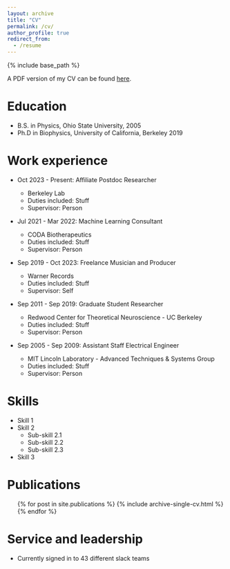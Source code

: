 ```yaml
---
layout: archive
title: "CV"
permalink: /cv/
author_profile: true
redirect_from:
  - /resume
---
```


{% include base_path %}

A PDF version of my CV can be found [here](https://chris-warner-ii.github.io/files/Warner_resume.pdf).

Education
======
* B.S. in Physics, Ohio State University, 2005
* Ph.D in Biophysics, University of California, Berkeley 2019

Work experience
======

* Oct 2023 - Present: Affiliate Postdoc Researcher
  * Berkeley Lab
  * Duties included: Stuff
  * Supervisor: Person

* Jul 2021 - Mar 2022: Machine Learning Consultant
  * CODA Biotherapeutics
  * Duties included: Stuff
  * Supervisor: Person

* Sep 2019 - Oct 2023: Freelance Musician and Producer
  * Warner Records
  * Duties included: Stuff
  * Supervisor: Self  

* Sep 2011 - Sep 2019: Graduate Student Researcher
  * Redwood Center for Theoretical Neuroscience - UC Berkeley
  * Duties included: Stuff
  * Supervisor: Person

* Sep 2005 - Sep 2009: Assistant Staff Electrical Engineer
  * MIT Lincoln Laboratory - Advanced Techniques & Systems Group
  * Duties included: Stuff
  * Supervisor: Person  
  
Skills
======
* Skill 1
* Skill 2
  * Sub-skill 2.1
  * Sub-skill 2.2
  * Sub-skill 2.3
* Skill 3

Publications
======
  <ul>{% for post in site.publications %}
    {% include archive-single-cv.html %}
  {% endfor %}</ul>
  
<!--  
Talks
======
  <ul>{% for post in site.talks %}
    {% include archive-single-talk-cv.html %}
  {% endfor %}</ul>
  
Teaching
======
  <ul>{% for post in site.teaching %}
    {% include archive-single-cv.html %}
  {% endfor %}</ul>

-->  
  
Service and leadership
======
* Currently signed in to 43 different slack teams
